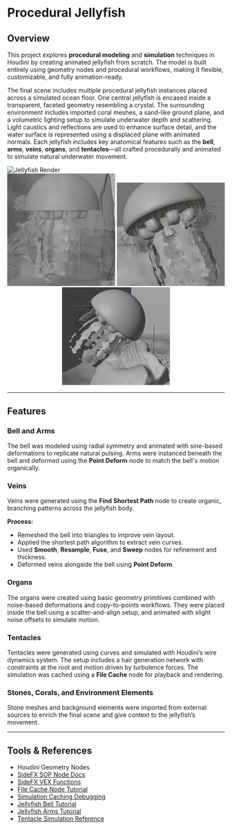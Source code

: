 # Procedural Jellyfish

## Overview
This project explores **procedural modeling** and **simulation** techniques in Houdini by creating animated jellyfish from scratch. The model is built entirely using geometry nodes and procedural workflows, making it flexible, customizable, and fully animation-ready.

The final scene includes multiple procedural jellyfish instances placed across a simulated ocean floor. One central jellyfish is encased inside a transparent, faceted geometry resembling a crystal. The surrounding environment includes imported coral meshes, a sand-like ground plane, and a volumetric lighting setup to simulate underwater depth and scattering. Light caustics and reflections are used to enhance surface detail, and the water surface is represented using a displaced plane with animated normals. Each jellyfish includes key anatomical features such as the **bell**, **arms**, **veins**, **organs**, and **tentacles**—all crafted procedurally and animated to simulate natural underwater movement.

<img height="400" alt="Jellyfish Render" src="demo/demo.gif">

<div align="center">
  <img src="demo/detail1.png" width="250"/>
  <img src="demo/detail2.png" width="250"/>
  <img src="demo/detail3.png" width="250"/>
</div>

---

## Features

### Bell and Arms
The bell was modeled using radial symmetry and animated with sine-based deformations to replicate natural pulsing. Arms were instanced beneath the bell and deformed using the **Point Deform** node to match the bell's motion organically.

### Veins
Veins were generated using the **Find Shortest Path** node to create organic, branching patterns across the jellyfish body.

**Process:**
- Remeshed the bell into triangles to improve vein layout.
- Applied the shortest path algorithm to extract vein curves.
- Used **Smooth**, **Resample**, **Fuse**, and **Sweep** nodes for refinement and thickness.
- Deformed veins alongside the bell using **Point Deform**.

### Organs
The organs were created using basic geometry primitives combined with noise-based deformations and copy-to-points workflows. They were placed inside the bell using a scatter-and-align setup, and animated with slight noise offsets to simulate motion.

### Tentacles
Tentacles were generated using curves and simulated with Houdini’s wire dynamics system. The setup includes a hair generation network with constraints at the root and motion driven by turbulence forces. The simulation was cached using a **File Cache** node for playback and rendering.

### Stones, Corals, and Environment Elements
Stone meshes and background elements were imported from external sources to enrich the final scene and give context to the jellyfish’s movement.

---

## Tools & References

- Houdini Geometry Nodes
- [SideFX SOP Node Docs](https://www.sidefx.com/docs/houdini/nodes/sop/index.html)
- [SideFX VEX Functions](https://www.sidefx.com/docs/houdini/vex/functions/index.html)
- [File Cache Node Tutorial](https://www.youtube.com/watch?v=00s9YWDWFs0)
- [Simulation Caching Debugging](https://www.youtube.com/watch?v=jwIuzB9FkX0)
- [Jellyfish Bell Tutorial](https://www.youtube.com/watch?v=J3X8BB0yNRE)
- [Jellyfish Arms Tutorial](https://www.youtube.com/watch?v=A_oNXqx8XH4)
- [Tentacle Simulation Reference](https://www.youtube.com/watch?v=LN4XXaHQkmU)
